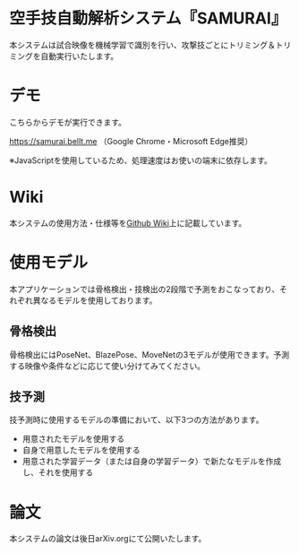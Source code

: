 # 空手技自動解析システム『SAMURAI』
本システムは試合映像を機械学習で識別を行い、攻撃技ごとにトリミング＆トリミングを自動実行いたします。

# デモ
こちらからデモが実行できます。

https://samurai.bellt.me
（Google Chrome・Microsoft Edge推奨）

※JavaScriptを使用しているため、処理速度はお使いの端末に依存します。

# Wiki
本システムの使用方法・仕様等を[Github Wiki](https://github.com/imbellt/samurai/wiki)上に記載しています。

# 使用モデル
本アプリケーションでは骨格検出・技検出の2段階で予測をおこなっており、それぞれ異なるモデルを使用しております。

## 骨格検出
骨格検出にはPoseNet、BlazePose、MoveNetの3モデルが使用できます。予測する映像や条件などに応じて使い分けてみてください。

## 技予測
技予測時に使用するモデルの準備において、以下3つの方法があります。

* 用意されたモデルを使用する
* 自身で用意したモデルを使用する
* 用意された学習データ（または自身の学習データ）で新たなモデルを作成し、それを使用する

# 論文
本システムの論文は後日arXiv.orgにて公開いたします。
